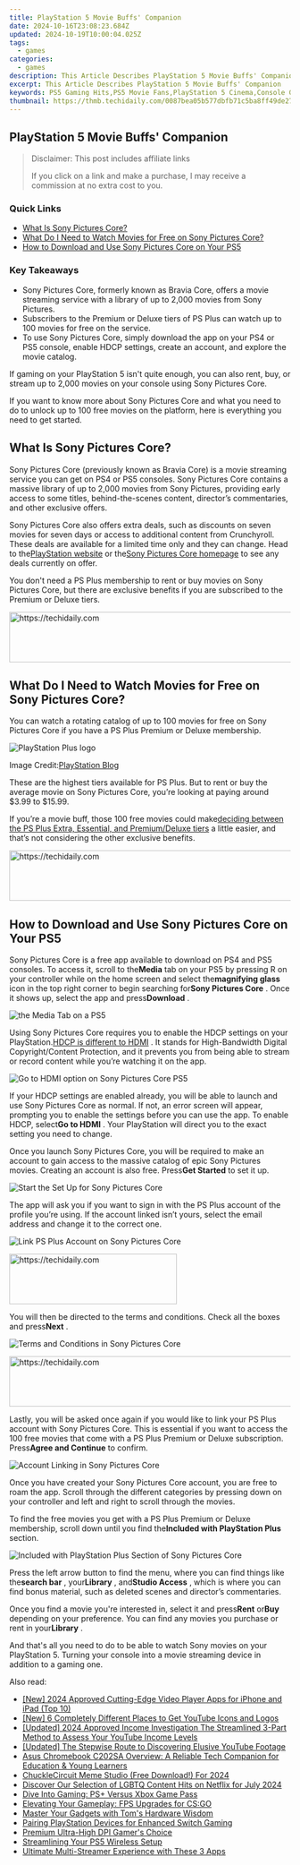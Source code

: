 ```yaml
---
title: PlayStation 5 Movie Buffs' Companion
date: 2024-10-16T23:08:23.684Z
updated: 2024-10-19T10:00:04.025Z
tags:
  - games
categories:
  - games
description: This Article Describes PlayStation 5 Movie Buffs' Companion
excerpt: This Article Describes PlayStation 5 Movie Buffs' Companion
keywords: PS5 Gaming Hits,PS5 Movie Fans,PlayStation 5 Cinema,Console Game Watching,PlayStation Entertainment,PS5 Gaming & Films,PS5 Multiplayer Guide
thumbnail: https://thmb.techidaily.com/0087bea05b577dbfb71c5ba8ff49de27f95d036e8af8878f0f3b10198632d36b.jpg
---
```


## PlayStation 5 Movie Buffs' Companion

>  Disclaimer: This post includes affiliate links
>
>  If you click on a link and make a purchase, I may receive a commission at no extra cost to you.
>

### Quick Links

* [What Is Sony Pictures Core?](#what-is-sony-pictures-core)
* [What Do I Need to Watch Movies for Free on Sony Pictures Core?](#what-do-i-need-to-watch-movies-for-free-on-sony-pictures-core)
* [How to Download and Use Sony Pictures Core on Your PS5](#how-to-download-and-use-sony-pictures-core-on-your-ps5)

### Key Takeaways

* Sony Pictures Core, formerly known as Bravia Core, offers a movie streaming service with a library of up to 2,000 movies from Sony Pictures.
* Subscribers to the Premium or Deluxe tiers of PS Plus can watch up to 100 movies for free on the service.
* To use Sony Pictures Core, simply download the app on your PS4 or PS5 console, enable HDCP settings, create an account, and explore the movie catalog.

 If gaming on your PlayStation 5 isn't quite enough, you can also rent, buy, or stream up to 2,000 movies on your console using Sony Pictures Core.

 If you want to know more about Sony Pictures Core and what you need to do to unlock up to 100 free movies on the platform, here is everything you need to get started.

## What Is Sony Pictures Core?

 Sony Pictures Core (previously known as Bravia Core) is a movie streaming service you can get on PS4 or PS5 consoles. Sony Pictures Core contains a massive library of up to 2,000 movies from Sony Pictures, providing early access to some titles, behind-the-scenes content, director’s commentaries, and other exclusive offers.

 Sony Pictures Core also offers extra deals, such as discounts on seven movies for seven days or access to additional content from Crunchyroll. These deals are available for a limited time only and they can change. Head to the[PlayStation website](https://www.playstation.com/en-us/sony-pictures-core/) or the[Sony Pictures Core homepage](https://www.sonypicturescore.com/) to see any deals currently on offer.

 You don't need a PS Plus membership to rent or buy movies on Sony Pictures Core, but there are exclusive benefits if you are subscribed to the Premium or Deluxe tiers.

<!-- affiliate ads begin -->
<a href="https://aligracehair.sjv.io/c/5597632/2135419/19272" target="_top" id="2135419">
  <img src="//a.impactradius-go.com/display-ad/19272-2135419" border="0" alt="https://techidaily.com" width="728" height="90"/>
</a>
<img height="0" width="0" src="https://aligracehair.sjv.io/i/5597632/2135419/19272" style="position:absolute;visibility:hidden;" border="0" />
<!-- affiliate ads end -->

## What Do I Need to Watch Movies for Free on Sony Pictures Core?

 You can watch a rotating catalog of up to 100 movies for free on Sony Pictures Core if you have a PS Plus Premium or Deluxe membership.

![PlayStation Plus logo](https://thmb.techidaily.com/f7696c4ac1037e72f31c6b328a12ea085bd4635182093dadda40d9b14071da58.jpg)

 Image Credit:[PlayStation Blog](https://blog.playstation.com/2022/03/29/all-new-playstation-plus-launches-in-june-with-700-games-and-more-value-than-ever/)

 These are the highest tiers available for PS Plus. But to rent or buy the average movie on Sony Pictures Core, you’re looking at paying around $3.99 to $15.99.

 If you’re a movie buff, those 100 free movies could make[deciding between the PS Plus Extra, Essential, and Premium/Deluxe tiers](https://www.makeuseof.com/playstation-plus-essential-vs-extra-vs-premium/) a little easier, and that’s not considering the other exclusive benefits.

<!-- affiliate ads begin -->
<a href="https://appsumo.8odi.net/c/5597632/2100541/7443" target="_top" id="2100541">
  <img src="//a.impactradius-go.com/display-ad/7443-2100541" border="0" alt="https://techidaily.com" width="728" height="90"/>
</a>
<img height="0" width="0" src="https://appsumo.8odi.net/i/5597632/2100541/7443" style="position:absolute;visibility:hidden;" border="0" />
<!-- affiliate ads end -->

## How to Download and Use Sony Pictures Core on Your PS5

 Sony Pictures Core is a free app available to download on PS4 and PS5 consoles. To access it, scroll to the**Media** tab on your PS5 by pressing R on your controller while on the home screen and select the**magnifying glass** icon in the top right corner to begin searching for**Sony Pictures Core** . Once it shows up, select the app and press**Download** .

![the Media Tab on a PS5](https://static1.makeuseofimages.com/wordpress/wp-content/uploads/2023/12/media-tab-ps5.jpg)

 Using Sony Pictures Core requires you to enable the HDCP settings on your PlayStation.[HDCP is different to HDMI](https://www.makeuseof.com/hdcp-vs-hdmi-whats-the-difference/) . It stands for High-Bandwidth Digital Copyright/Content Protection, and it prevents you from being able to stream or record content while you’re watching it on the app.

![Go to HDMI option on Sony Pictures Core PS5](https://static1.makeuseofimages.com/wordpress/wp-content/uploads/2023/12/go-to-hdmi-sony-pictures-core-ps5.jpg)

 If your HDCP settings are enabled already, you will be able to launch and use Sony Pictures Core as normal. If not, an error screen will appear, prompting you to enable the settings before you can use the app. To enable HDCP, select**Go to HDMI** . Your PlayStation will direct you to the exact setting you need to change.

 Once you launch Sony Pictures Core, you will be required to make an account to gain access to the massive catalog of epic Sony Pictures movies. Creating an account is also free. Press**Get Started** to set it up.

![Start the Set Up for Sony Pictures Core](https://static1.makeuseofimages.com/wordpress/wp-content/uploads/2023/12/start-set-up-sony-pictures-core.jpg)

 The app will ask you if you want to sign in with the PS Plus account of the profile you’re using. If the account linked isn’t yours, select the email address and change it to the correct one.

![Link PS Plus Account on Sony Pictures Core](https://static1.makeuseofimages.com/wordpress/wp-content/uploads/2023/12/link-ps-plus-account-sony-pictures-core.jpg)

<!-- affiliate ads begin -->
<a href="https://aligracehair.sjv.io/c/5597632/1925544/19272" target="_top" id="1925544">
  <img src="//a.impactradius-go.com/display-ad/19272-1925544" border="0" alt="https://techidaily.com" width="300" height="90"/>
</a>
<img height="0" width="0" src="https://aligracehair.sjv.io/i/5597632/1925544/19272" style="position:absolute;visibility:hidden;" border="0" />
<!-- affiliate ads end -->

 You will then be directed to the terms and conditions. Check all the boxes and press**Next** .

![Terms and Conditions in Sony Pictures Core](https://static1.makeuseofimages.com/wordpress/wp-content/uploads/2023/12/terms-and-conditions-in-sony-pictures-core.jpg)

<!-- affiliate ads begin -->
<a href="https://imp.i357552.net/c/5597632/1013424/11832" target="_top" id="1013424">
  <img src="//a.impactradius-go.com/display-ad/11832-1013424" border="0" alt="https://techidaily.com" width="728" height="90"/>
</a>
<img height="0" width="0" src="https://imp.i357552.net/i/5597632/1013424/11832" style="position:absolute;visibility:hidden;" border="0" />
<!-- affiliate ads end -->

 Lastly, you will be asked once again if you would like to link your PS Plus account with Sony Pictures Core. This is essential if you want to access the 100 free movies that come with a PS Plus Premium or Deluxe subscription. Press**Agree and Continue** to confirm.

![Account Linking in Sony Pictures Core](https://static1.makeuseofimages.com/wordpress/wp-content/uploads/2023/12/account-linking-in-sony-pictures-core.jpg)

 Once you have created your Sony Pictures Core account, you are free to roam the app. Scroll through the different categories by pressing down on your controller and left and right to scroll through the movies.

 To find the free movies you get with a PS Plus Premium or Deluxe membership, scroll down until you find the**Included with PlayStation Plus** section.

![Included with PlayStation Plus Section of Sony Pictures Core](https://static1.makeuseofimages.com/wordpress/wp-content/uploads/2023/12/included-with-playstation-plus-section-of-sony-pictures-core.jpg)

 Press the left arrow button to find the menu, where you can find things like the**search bar** , your**Library** , and**Studio Access** , which is where you can find bonus material, such as deleted scenes and director’s commentaries.

 Once you find a movie you're interested in, select it and press**Rent** or**Buy** depending on your preference. You can find any movies you purchase or rent in your**Library** .

 And that's all you need to do to be able to watch Sony movies on your PlayStation 5\. Turning your console into a movie streaming device in addition to a gaming one.

<ins class="adsbygoogle"
     style="display:block"
     data-ad-format="autorelaxed"
     data-ad-client="ca-pub-7571918770474297"
     data-ad-slot="1223367746"></ins>

<ins class="adsbygoogle"
     style="display:block"
     data-ad-client="ca-pub-7571918770474297"
     data-ad-slot="8358498916"
     data-ad-format="auto"
     data-full-width-responsive="true"></ins>

<span class="atpl-alsoreadstyle">Also read:</span>
<div><ul>
<li><a href="https://fox-hovers.techidaily.com/new-2024-approved-cutting-edge-video-player-apps-for-iphone-and-ipad-top-10/"><u>[New] 2024 Approved Cutting-Edge Video Player Apps for iPhone and iPad (Top 10)</u></a></li>
<li><a href="https://youtube-sure.techidaily.com/-completely-different-places-to-get-youtube-icons-and-logos/"><u>[New] 6 Completely Different Places to Get YouTube Icons and Logos</u></a></li>
<li><a href="https://youtube-webster.techidaily.com/ed-2024-approved-income-investigation-the-streamlined-3-part-method-to-assess-your-youtube-income-levels/"><u>[Updated] 2024 Approved Income Investigation The Streamlined 3-Part Method to Assess Your YouTube Income Levels</u></a></li>
<li><a href="https://facebook-video-share.techidaily.com/updated-the-stepwise-route-to-discovering-elusive-youtube-footage/"><u>[Updated] The Stepwise Route to Discovering Elusive YouTube Footage</u></a></li>
<li><a href="https://buynow-tips.techidaily.com/asus-chromebook-c202sa-overview-a-reliable-tech-companion-for-education-and-young-learners/"><u>Asus Chromebook C202SA Overview: A Reliable Tech Companion for Education & Young Learners</u></a></li>
<li><a href="https://extra-hints.techidaily.com/chucklecircuit-meme-studio-free-download-for-2024/"><u>ChuckleCircuit Meme Studio (Free Download!) For 2024</u></a></li>
<li><a href="https://tech-renaissance.techidaily.com/discover-our-selection-of-lgbtq-content-hits-on-netflix-for-july-2024/"><u>Discover Our Selection of LGBTQ Content Hits on Netflix for July 2024</u></a></li>
<li><a href="https://games-able.techidaily.com/dive-into-gaming-psplus-versus-xbox-game-pass/"><u>Dive Into Gaming: PS+ Versus Xbox Game Pass</u></a></li>
<li><a href="https://games-able.techidaily.com/elevating-your-gameplay-fps-upgrades-for-csgo/"><u>Elevating Your Gameplay: FPS Upgrades for CS:GO</u></a></li>
<li><a href="https://hardware-reviews.techidaily.com/master-your-gadgets-with-toms-hardware-wisdom/"><u>Master Your Gadgets with Tom's Hardware Wisdom</u></a></li>
<li><a href="https://games-able.techidaily.com/pairing-playstation-devices-for-enhanced-switch-gaming/"><u>Pairing PlayStation Devices for Enhanced Switch Gaming</u></a></li>
<li><a href="https://games-able.techidaily.com/premium-ultra-high-dpi-gamers-choice/"><u>Premium Ultra-High DPI Gamer's Choice</u></a></li>
<li><a href="https://games-able.techidaily.com/streamlining-your-ps5-wireless-setup/"><u>Streamlining Your PS5 Wireless Setup</u></a></li>
<li><a href="https://games-able.techidaily.com/ultimate-multi-streamer-experience-with-these-3-apps/"><u>Ultimate Multi-Streamer Experience with These 3 Apps</u></a></li>
</ul></div>

